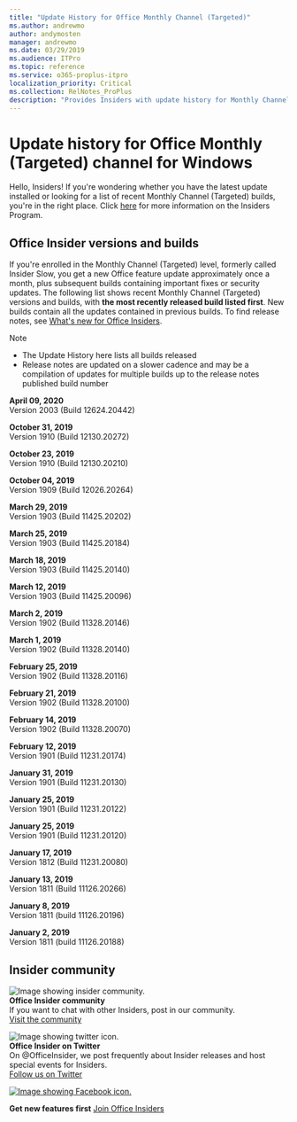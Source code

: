 ```yaml
---
title: "Update History for Office Monthly Channel (Targeted)"
ms.author: andrewmo
author: andymosten
manager: andrewmo
ms.date: 03/29/2019
ms.audience: ITPro
ms.topic: reference
ms.service: o365-proplus-itpro
localization_priority: Critical
ms.collection: RelNotes_ProPlus
description: "Provides Insiders with update history for Monthly Channel Targeted releases for Windows Desktop"
---
```


# Update history for Office Monthly (Targeted) channel for Windows

Hello, Insiders! If you're wondering whether you have the latest update installed or looking for a list of recent Monthly Channel (Targeted) builds, you're in the right place. 
Click [here](https://insider.office.com/) for more information on the Insiders Program.

## Office Insider versions and builds

If you're enrolled in the Monthly Channel (Targeted) level, formerly called Insider Slow, you get a new Office feature update approximately once a month, plus subsequent builds containing important fixes or security updates. The following list shows recent Monthly Channel (Targeted) versions and builds, with **the most recently released build listed first**. New builds contain all the updates contained in previous builds. 
To find release notes, see [What's new for Office Insiders](https://support.office.com/en-us/article/what-s-new-for-office-insiders-c152d1e2-96ff-4ce9-8c14-e74e13847a24).

> [!NOTE]
> - The Update History here lists all builds released
> - Release notes are updated on a slower cadence and may be a compilation of updates for multiple builds up to the release notes published build number

[//]: # (DO NOT REMOVE)

**April 09, 2020**<br/>
Version 2003 (Build 12624.20442)<br/>

**October 31, 2019**<br/>
Version 1910 (Build 12130.20272)<br/>

**October 23, 2019**<br/>
Version 1910 (Build 12130.20210)<br/>

**October 04, 2019**<br/>
Version 1909 (Build 12026.20264)<br/>

**March 29, 2019**<br/> 
Version 1903 (Build 11425.20202)<br/>

**March 25, 2019**<br/> 
Version 1903 (Build 11425.20184)<br/>

**March 18, 2019**<br/> 
Version 1903 (Build 11425.20140)<br/>

**March 12, 2019**<br/> 
Version 1903 (Build 11425.20096)<br/>

**March 2, 2019**<br/> 
Version 1902 (Build 11328.20146)<br/>

**March 1, 2019**<br/> 
Version 1902 (Build 11328.20140)<br/>

**February 25, 2019**<br/> 
Version 1902 (Build 11328.20116)<br/>

**February 21, 2019**<br/> 
Version 1902 (Build 11328.20100)<br/>

**February 14, 2019**<br/> 
Version 1902 (Build 11328.20070)<br/>

**February 12, 2019**<br/> 
Version 1901 (Build 11231.20174)<br/>

**January 31, 2019**<br/> 
Version 1901 (Build 11231.20130)<br/> 

**January 25, 2019**<br/> 
Version 1901 (Build 11231.20122)<br/> 

**January 25, 2019**<br/> 
Version 1901 (Build 11231.20120)<br/> 

**January 17, 2019**<br/> 
Version 1812 (Build 11231.20080)<br/> 

**January 13, 2019**<br/> 
Version 1811 (Build 11126.20266)<br/>

**January 8, 2019**<br/> 
Version 1811 (build 11126.20196)<br/> 

**January 2, 2019**<br/> 
Version 1811 (build 11126.20188)<br/> 


## Insider community

![Image showing insider community. ](images/insidercommunity.png)<br/>
**Office Insider community**<br/> 
If you want to chat with other Insiders, post in our community.<br/> 
[Visit the community](https://go.microsoft.com/fwlink/?linkid=843493)<br/> 

![Image showing twitter icon. ](images/twitter.png)<br/>
**Office Insider on Twitter**<br/> 
On @OfficeInsider, we post frequently about Insider releases and host special events for Insiders.<br/> 
[Follow us on Twitter](https://go.microsoft.com/fwlink/?linkid=717717)<br/> 

[![Image showing Facebook icon. ](images/facebook.png)](https://www.facebook.com/sharer.php?u=https://support.office.com/en-us/article/Update-history-for-Office-Insider-for-Windows-desktop-64bbb317-972a-4933-8b82-cc866f0b067c)       


**Get new features first**
[Join Office Insiders](https://insider.office.com/)
